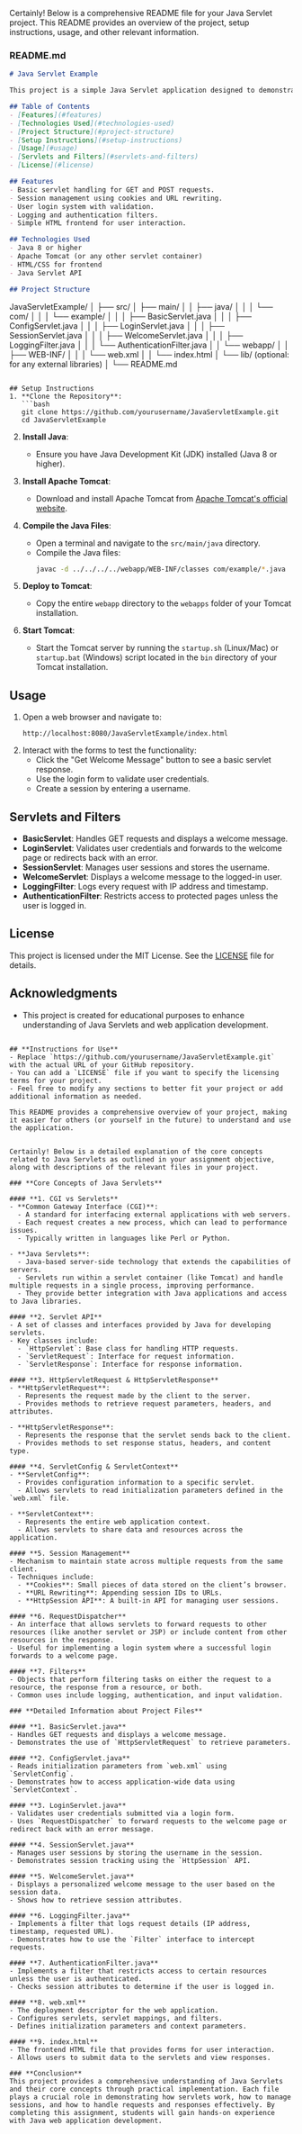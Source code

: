 Certainly! Below is a comprehensive README file for your Java Servlet project. This README provides an overview of the project, setup instructions, usage, and other relevant information.

### **README.md**

```markdown
# Java Servlet Example

This project is a simple Java Servlet application designed to demonstrate core concepts of Java Servlets, including handling HTTP requests, session management, and inter-servlet communication. The application includes various servlets and filters, along with a basic HTML frontend for user interaction.

## Table of Contents
- [Features](#features)
- [Technologies Used](#technologies-used)
- [Project Structure](#project-structure)
- [Setup Instructions](#setup-instructions)
- [Usage](#usage)
- [Servlets and Filters](#servlets-and-filters)
- [License](#license)

## Features
- Basic servlet handling for GET and POST requests.
- Session management using cookies and URL rewriting.
- User login system with validation.
- Logging and authentication filters.
- Simple HTML frontend for user interaction.

## Technologies Used
- Java 8 or higher
- Apache Tomcat (or any other servlet container)
- HTML/CSS for frontend
- Java Servlet API

## Project Structure
```
JavaServletExample/
│
├── src/
│   ├── main/
│   │   ├── java/
│   │   │   └── com/
│   │   │       └── example/
│   │   │           ├── BasicServlet.java
│   │   │           ├── ConfigServlet.java
│   │   │           ├── LoginServlet.java
│   │   │           ├── SessionServlet.java
│   │   │           ├── WelcomeServlet.java
│   │   │           ├── LoggingFilter.java
│   │   │           └── AuthenticationFilter.java
│   │   └── webapp/
│   │       ├── WEB-INF/
│   │       │   └── web.xml
│   │       └── index.html
│   └── lib/ (optional: for any external libraries)
│
└── README.md
```

## Setup Instructions
1. **Clone the Repository**:
   ```bash
   git clone https://github.com/yourusername/JavaServletExample.git
   cd JavaServletExample
   ```

2. **Install Java**:
   - Ensure you have Java Development Kit (JDK) installed (Java 8 or higher).

3. **Install Apache Tomcat**:
   - Download and install Apache Tomcat from [Apache Tomcat's official website](https://tomcat.apache.org/).

4. **Compile the Java Files**:
   - Open a terminal and navigate to the `src/main/java` directory.
   - Compile the Java files:
     ```bash
     javac -d ../../../../webapp/WEB-INF/classes com/example/*.java
     ```

5. **Deploy to Tomcat**:
   - Copy the entire `webapp` directory to the `webapps` folder of your Tomcat installation.

6. **Start Tomcat**:
   - Start the Tomcat server by running the `startup.sh` (Linux/Mac) or `startup.bat` (Windows) script located in the `bin` directory of your Tomcat installation.

## Usage
1. Open a web browser and navigate to:
   ```
   http://localhost:8080/JavaServletExample/index.html
   ```
2. Interact with the forms to test the functionality:
   - Click the "Get Welcome Message" button to see a basic servlet response.
   - Use the login form to validate user credentials.
   - Create a session by entering a username.

## Servlets and Filters
- **BasicServlet**: Handles GET requests and displays a welcome message.
- **LoginServlet**: Validates user credentials and forwards to the welcome page or redirects back with an error.
- **SessionServlet**: Manages user sessions and stores the username.
- **WelcomeServlet**: Displays a welcome message to the logged-in user.
- **LoggingFilter**: Logs every request with IP address and timestamp.
- **AuthenticationFilter**: Restricts access to protected pages unless the user is logged in.

## License
This project is licensed under the MIT License. See the [LICENSE](LICENSE) file for details.

## Acknowledgments
- This project is created for educational purposes to enhance understanding of Java Servlets and web application development.
```

## **Instructions for Use**
- Replace `https://github.com/yourusername/JavaServletExample.git` with the actual URL of your GitHub repository.
- You can add a `LICENSE` file if you want to specify the licensing terms for your project.
- Feel free to modify any sections to better fit your project or add additional information as needed.

This README provides a comprehensive overview of your project, making it easier for others (or yourself in the future) to understand and use the application.


Certainly! Below is a detailed explanation of the core concepts related to Java Servlets as outlined in your assignment objective, along with descriptions of the relevant files in your project.

### **Core Concepts of Java Servlets**

#### **1. CGI vs Servlets**
- **Common Gateway Interface (CGI)**:
  - A standard for interfacing external applications with web servers.
  - Each request creates a new process, which can lead to performance issues.
  - Typically written in languages like Perl or Python.

- **Java Servlets**:
  - Java-based server-side technology that extends the capabilities of servers.
  - Servlets run within a servlet container (like Tomcat) and handle multiple requests in a single process, improving performance.
  - They provide better integration with Java applications and access to Java libraries.

#### **2. Servlet API**
- A set of classes and interfaces provided by Java for developing servlets.
- Key classes include:
  - `HttpServlet`: Base class for handling HTTP requests.
  - `ServletRequest`: Interface for request information.
  - `ServletResponse`: Interface for response information.

#### **3. HttpServletRequest & HttpServletResponse**
- **HttpServletRequest**:
  - Represents the request made by the client to the server.
  - Provides methods to retrieve request parameters, headers, and attributes.
  
- **HttpServletResponse**:
  - Represents the response that the servlet sends back to the client.
  - Provides methods to set response status, headers, and content type.

#### **4. ServletConfig & ServletContext**
- **ServletConfig**:
  - Provides configuration information to a specific servlet.
  - Allows servlets to read initialization parameters defined in the `web.xml` file.

- **ServletContext**:
  - Represents the entire web application context.
  - Allows servlets to share data and resources across the application.

#### **5. Session Management**
- Mechanism to maintain state across multiple requests from the same client.
- Techniques include:
  - **Cookies**: Small pieces of data stored on the client’s browser.
  - **URL Rewriting**: Appending session IDs to URLs.
  - **HttpSession API**: A built-in API for managing user sessions.

#### **6. RequestDispatcher**
- An interface that allows servlets to forward requests to other resources (like another servlet or JSP) or include content from other resources in the response.
- Useful for implementing a login system where a successful login forwards to a welcome page.

#### **7. Filters**
- Objects that perform filtering tasks on either the request to a resource, the response from a resource, or both.
- Common uses include logging, authentication, and input validation.

### **Detailed Information about Project Files**

#### **1. BasicServlet.java**
- Handles GET requests and displays a welcome message.
- Demonstrates the use of `HttpServletRequest` to retrieve parameters.

#### **2. ConfigServlet.java**
- Reads initialization parameters from `web.xml` using `ServletConfig`.
- Demonstrates how to access application-wide data using `ServletContext`.

#### **3. LoginServlet.java**
- Validates user credentials submitted via a login form.
- Uses `RequestDispatcher` to forward requests to the welcome page or redirect back with an error message.

#### **4. SessionServlet.java**
- Manages user sessions by storing the username in the session.
- Demonstrates session tracking using the `HttpSession` API.

#### **5. WelcomeServlet.java**
- Displays a personalized welcome message to the user based on the session data.
- Shows how to retrieve session attributes.

#### **6. LoggingFilter.java**
- Implements a filter that logs request details (IP address, timestamp, requested URL).
- Demonstrates how to use the `Filter` interface to intercept requests.

#### **7. AuthenticationFilter.java**
- Implements a filter that restricts access to certain resources unless the user is authenticated.
- Checks session attributes to determine if the user is logged in.

#### **8. web.xml**
- The deployment descriptor for the web application.
- Configures servlets, servlet mappings, and filters.
- Defines initialization parameters and context parameters.

#### **9. index.html**
- The frontend HTML file that provides forms for user interaction.
- Allows users to submit data to the servlets and view responses.

### **Conclusion**
This project provides a comprehensive understanding of Java Servlets and their core concepts through practical implementation. Each file plays a crucial role in demonstrating how servlets work, how to manage sessions, and how to handle requests and responses effectively. By completing this assignment, students will gain hands-on experience with Java web application development.